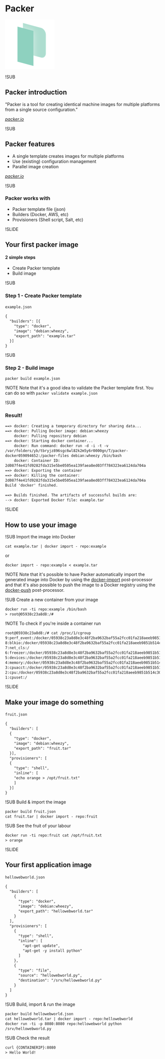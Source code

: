 # Packer
![Packer logo](img/packer-logo.png) <!-- .element: class="noborder" -->


!SUB
## Packer introduction

"Packer is a tool for creating identical machine images for multiple platforms from a single source configuration."

[_packer.io_](http://www.packer.io)

!SUB
## Packer features

- A single template  creates images for multiple platforms
- Use (existing) configuration management
- Parallel image creation

[_packer.io_](http://www.packer.io/intro)

!SUB
### Packer works with

- Packer template file (json)
- Builders (Docker, AWS, etc)  
- Provisioners (Shell script, Salt, etc)


!SLIDE
## Your first packer image
#### 2 simple steps

- Create Packer template
- Build image


!SUB
### Step 1 - Create Packer template
`example.json`
```
{
  "builders": [{
    "type": "docker",
    "image": "debian:wheezy",
    "export_path": "example.tar"
  }]
}
```

!SUB
### Step 2 - Build image
```
packer build example.json
```

!NOTE
Note that it's a good idea to validate the Packer template first.
You can do so with `packer validate example.json`


!SUB
### Result! 
```
==> docker: Creating a temporary directory for sharing data...
==> docker: Pulling Docker image: debian:wheezy
    docker: Pulling repository debian
==> docker: Starting docker container...
    docker: Run command: docker run -d -i -t -v /var/folders/yb/tbryjz896sgc6wl82k2m5y6r0000gn/T/packer-docker059094652:/packer-files debian:wheezy /bin/bash
    docker: Container ID: 2d087f4e41fd9282fda315e5be0505ea139faea8ed03ff784323ea6124da704a
==> docker: Exporting the container
==> docker: Killing the container: 2d087f4e41fd9282fda315e5be0505ea139faea8ed03ff784323ea6124da704a
Build 'docker' finished.

==> Builds finished. The artifacts of successful builds are:
--> docker: Exported Docker file: example.tar
```


!SLIDE
## How to use your image

!SUB
Import the image into Docker

```
cat example.tar | docker import - repo:example
```
or
```
docker import - repo:example < example.tar
```

!NOTE
Note that it's possible to have Packer automatically import the generated image into Docker by using the [docker-import](http://www.packer.io/docs/post-processors/docker-import.html) post-processor
and that it's also possible to push the image to a Docker registry using the [docker-push](http://www.packer.io/docs/post-processors/docker-push.html) post-processor.

!SUB
Create a new container from your image
```
docker run -ti repo:example /bin/bash
> root@05938c23a8d8:/#
```

!NOTE
To check if you're inside a container run
```
root@05938c23a8d8:/# cat /proc/1/cgroup
9:perf_event:/docker/05938c23a8d8e3c48f2ba9632baf55a2fcc01fa218aeeb9851b514c30df851e5
8:blkio:/docker/05938c23a8d8e3c48f2ba9632baf55a2fcc01fa218aeeb9851b514c30df851e5
7:net_cls:/
6:freezer:/docker/05938c23a8d8e3c48f2ba9632baf55a2fcc01fa218aeeb9851b514c30df851e5
5:devices:/docker/05938c23a8d8e3c48f2ba9632baf55a2fcc01fa218aeeb9851b514c30df851e5
4:memory:/docker/05938c23a8d8e3c48f2ba9632baf55a2fcc01fa218aeeb9851b514c30df851e5
3:cpuacct:/docker/05938c23a8d8e3c48f2ba9632baf55a2fcc01fa218aeeb9851b514c30df851e5
2:cpu:/docker/05938c23a8d8e3c48f2ba9632baf55a2fcc01fa218aeeb9851b514c30df851e5
1:cpuset:/
```


!SLIDE
## Make your image do something
`fruit.json`
```
{
  "builders": [
  {
    "type": "docker",
    "image": "debian:wheezy",
    "export_path": "fruit.tar"
  }],
  "provisioners": [
  {
    "type": "shell",
    "inline": [
    "echo orange > /opt/fruit.txt"
    ]
  }]
}
```

!SUB
Build & import the image
```
packer build fruit.json
cat fruit.tar | docker import - repo:fruit
```

!SUB
See the fruit of your labour
```
docker run -ti repo:fruit cat /opt/fruit.txt
> orange
```

!SLIDE
## Your first application image
`hellowebworld.json`
```
{
  "builders": [
    {
      "type": "docker",
      "image": "debian:wheezy",
      "export_path": "hellowebworld.tar"
    }
  ],
  "provisioners": [
    {
      "type": "shell",
      "inline": [
        "apt-get update",
        "apt-get -y install python"
      ]
    },
    {
      "type": "file",
      "source": "hellowebworld.py",
      "destination": "/srv/hellowebworld.py"
    }
  ]
}
```

!SUB
Build, import & run the image
```
packer build hellowebworld.json
cat hellowebworld.tar | docker import - repo:hellowebworld
docker run -ti -p 8080:8080 repo:hellowebworld python /srv/hellowebworld.py
```

!SUB
Check the result
```
curl {CONTAINERIP}:8080
> Hello World!
```